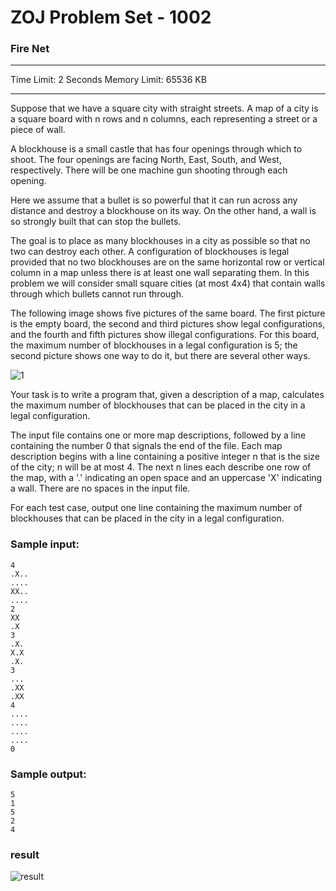 ZOJ Problem Set - 1002
======================

### Fire Net

---

Time Limit: 2 Seconds      Memory Limit: 65536 KB

---

Suppose that we have a square city with straight streets. A map of a city is a square board with n rows and n columns, each representing a street or a piece of wall.

A blockhouse is a small castle that has four openings through which to shoot. The four openings are facing North, East, South, and West, respectively. There will be one machine gun shooting through each opening.

Here we assume that a bullet is so powerful that it can run across any distance and destroy a blockhouse on its way. On the other hand, a wall is so strongly built that can stop the bullets.

The goal is to place as many blockhouses in a city as possible so that no two can destroy each other. A configuration of blockhouses is legal provided that no two blockhouses are on the same horizontal row or vertical column in a map unless there is at least one wall separating them. In this problem we will consider small square cities (at most 4x4) that contain walls through which bullets cannot run through.

The following image shows five pictures of the same board. The first picture is the empty board, the second and third pictures show legal configurations, and the fourth and fifth pictures show illegal configurations. For this board, the maximum number of blockhouses in a legal configuration is 5; the second picture shows one way to do it, but there are several other ways.

![1](http://biangbiangpic.b0.upaiyun.com/zoj-acm/40bfb28681ee75c02844e6ed4c2f2e30.jpg)

Your task is to write a program that, given a description of a map, calculates the maximum number of blockhouses that can be placed in the city in a legal configuration.

The input file contains one or more map descriptions, followed by a line containing the number 0 that signals the end of the file. Each map description begins with a line containing a positive integer n that is the size of the city; n will be at most 4. The next n lines each describe one row of the map, with a '.' indicating an open space and an uppercase 'X' indicating a wall. There are no spaces in the input file.

For each test case, output one line containing the maximum number of blockhouses that can be placed in the city in a legal configuration.

### Sample input:

	4
	.X..
	....
	XX..
	....
	2
	XX
	.X
	3
	.X.
	X.X
	.X.
	3
	...
	.XX
	.XX
	4
	....
	....
	....
	....
	0

### Sample output:

	5
	1
	5
	2
	4

### result

![result](http://biangbiangpic.b0.upaiyun.com/zoj-acm/f3fbc64e6eeb8073ee43a6a15dc3a107.jpg)
